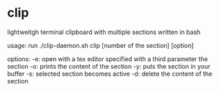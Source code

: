 # clip
lightweitgh terminal clipboard with multiple sections written in bash

usage:
run ./clip-daemon.sh
clip [number of the section] [option]

options:
-e: open with a tex editor specified with a third parameter the section
-o: prints the content of the section
-y: puts the section in your buffer
-s: selected section becomes active
-d: delete the content of the section
